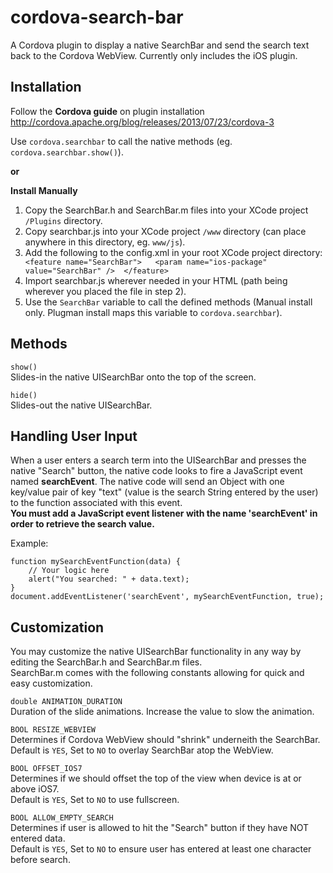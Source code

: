 cordova-search-bar
==================

A Cordova plugin to display a native SearchBar and send the search text back to the Cordova WebView.
Currently only includes the iOS plugin.

Installation
------------

Follow the **Cordova guide** on plugin installation
http://cordova.apache.org/blog/releases/2013/07/23/cordova-3  
  
Use <code>cordova.searchbar</code> to call the native methods (eg. <code>cordova.searchbar.show()</code>).

**or**

**Install Manually**  
1. Copy the SearchBar.h and SearchBar.m files into your XCode project <code>/Plugins</code> directory.  
2. Copy searchbar.js into your XCode project <code>/www</code> directory (can place anywhere in this directory, eg. <code>www/js</code>).  
3. Add the following to the config.xml in your root XCode project directory:
        ```  
        <feature name="SearchBar">  
           <param name="ios-package" value="SearchBar" /> 
        </feature>
       ```  
4. Import searchbar.js wherever needed in your HTML (path being wherever you placed the file in step 2).  
5. Use the <code>SearchBar</code> variable to call the defined methods (Manual install only. Plugman install maps this variable to <code>cordova.searchbar</code>).


Methods
-------

<code>show()</code>  
Slides-in the native UISearchBar onto the top of the screen.

<code>hide()</code>  
Slides-out the native UISearchBar.

Handling User Input
-------------------

When a user enters a search term into the UISearchBar and presses the native "Search" button, the native code looks to fire a JavaScript event named **searchEvent**. 
The native code will send an Object with one key/value pair of key "text" (value is the search String entered by the user) to the function associated with this event.  
**You must add a JavaScript event listener with the name 'searchEvent' in order to retrieve the search value.**  
  
Example:

````
function mySearchEventFunction(data) {
    // Your logic here
    alert("You searched: " + data.text);  
}  
document.addEventListener('searchEvent', mySearchEventFunction, true);
````

Customization
-------------

You may customize the native UISearchBar functionality in any way by editing the SearchBar.h and SearchBar.m files.  
SearchBar.m comes with the following constants allowing for quick and easy customization.  

<code>double ANIMATION_DURATION</code>  
Duration of the slide animations. Increase the value to slow the animation.  

<code>BOOL RESIZE_WEBVIEW</code>  
Determines if Cordova WebView should "shrink" underneith the SearchBar.  
Default is <code>YES</code>, Set to <code>NO</code> to overlay SearchBar atop the WebView.  

<code>BOOL OFFSET_IOS7</code>  
Determines if we should offset the top of the view when device is at or above iOS7.  
Default is <code>YES</code>, Set to <code>NO</code> to use fullscreen.  

<code>BOOL ALLOW_EMPTY_SEARCH</code>  
Determines if user is allowed to hit the "Search" button if they have NOT entered data.  
Default is <code>YES</code>, Set to <code>NO</code> to ensure user has entered at least one character before search.  
